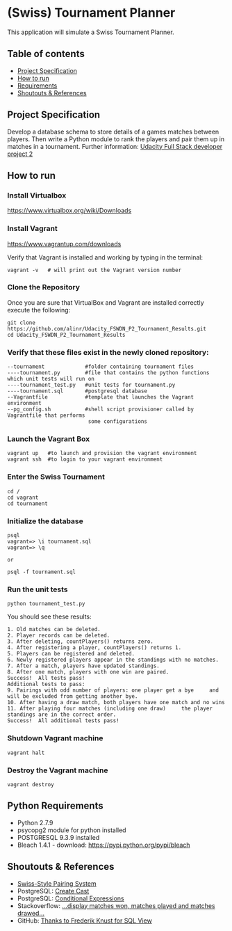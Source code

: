 # (Swiss) Tournament Planner

This application will simulate a Swiss Tournament Planner.

## Table of contents

- [Project Specification](#project-specification)
- [How to run](#how-to-run)
- [Requirements](#python-requirements)
- [Shoutouts & References](#shoutouts-references)

## Project Specification
Develop a database schema to store details of a games matches between players.
Then write a Python module to rank the players and pair them up in matches in a tournament.
Further information: [Udacity Full Stack developer project 2](https://www.udacity.com/course/viewer#!/c-ud197-nd/ )

## How to run

### Install Virtualbox
https://www.virtualbox.org/wiki/Downloads


### Install Vagrant
https://www.vagrantup.com/downloads

Verify that Vagrant is installed and working by typing in the terminal:

	vagrant -v   # will print out the Vagrant version number

### Clone the Repository
Once you are sure that VirtualBox and Vagrant are installed correctly execute the following:

	git clone https://github.com/alinr/Udacity_FSWDN_P2_Tournament_Results.git
	cd Udacity_FSWDN_P2_Tournament_Results

### Verify that these files exist in the newly cloned repository:

	--tournament             #folder containing tournament files
	----tournament.py        #file that contains the python functions which unit tests will run on
	----tournament_test.py   #unit tests for tournament.py
	----tournament.sql       #postgresql database
	--Vagrantfile            #template that launches the Vagrant environment
	--pg_config.sh           #shell script provisioner called by Vagrantfile that performs
                              some configurations

### Launch the Vagrant Box

	vagrant up   #to launch and provision the vagrant environment
	vagrant ssh  #to login to your vagrant environment

### Enter the Swiss Tournament

	cd /
	cd vagrant
	cd tournament

### Initialize the database

	psql
	vagrant=> \i tournament.sql
	vagrant=> \q

	or

	psql -f tournament.sql


### Run the unit tests

	python tournament_test.py

You should see these results:

	1. Old matches can be deleted.
	2. Player records can be deleted.
	3. After deleting, countPlayers() returns zero.
	4. After registering a player, countPlayers() returns 1.
	5. Players can be registered and deleted.
	6. Newly registered players appear in the standings with no matches.
	7. After a match, players have updated standings.
	8. After one match, players with one win are paired.
	Success!  All tests pass!
	Additional tests to pass:
	9. Pairings with odd number of players: one player get a bye     and will be excluded from getting another bye.
	10. After having a draw match, both players have one match and no wins
	11. After playing four matches (including one draw)     the player standings are in the correct order.
	Success!  All additional tests pass!

### Shutdown Vagrant machine

	vagrant halt


### Destroy the Vagrant machine

	vagrant destroy


## Python Requirements

- Python 2.7.9
- psycopg2 module for python installed
- POSTGRESQL 9.3.9 installed
- Bleach 1.4.1 - download: https://pypi.python.org/pypi/bleach


## Shoutouts & References
- [Swiss-Style Pairing System](http://www.wizards.com/dci/downloads/swiss_pairings.pdf)
- PostgreSQL: [Create Cast](http://www.postgresql.org/docs/8.1/static/sql-createcast.html)
- PostgreSQL: [Conditional Expressions](http://www.postgresql.org/docs/8.1/static/functions-conditional.html)
- Stackoverflow: [...display matches won, matches played and matches drawed...](http://stackoverflow.com/questions/31484776/cant-display-matches-won-matches-played-and-matches-drawed-by-each-player)
- GitHub: [Thanks to Frederik Knust for SQL View](https://github.com/fknx/udacity-tournament/blob/master/tournament.sql)

